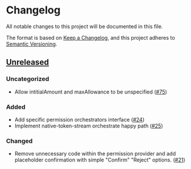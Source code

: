 # Changelog

All notable changes to this project will be documented in this file.

The format is based on [Keep a Changelog](https://keepachangelog.com/en/1.0.0/),
and this project adheres to [Semantic Versioning](https://semver.org/spec/v2.0.0.html).

## [Unreleased]

### Uncategorized

- Allow intitialAmount and maxAllowance to be unspecified ([#75](https://github.com/MetaMask/snap-7715-permissions/pull/75))

### Added

- Add specific permission orchestrators interface ([#24](https://github.com/MetaMask/snap-7715-permissions/pull/24))
- Implement native-token-stream orchestrate happy path ([#25](https://github.com/MetaMask/snap-7715-permissions/pull/25))

### Changed

- Remove unnecessary code within the permission provider and add placeholder confirmation with simple "Confirm" "Reject" options. ([#21](https://github.com/MetaMask/snap-7715-permissions/pull/18))

[Unreleased]: https://github.com/MetaMask/snap-7715-permissions/
